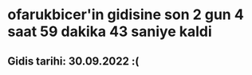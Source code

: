 # ofarukbicer'in gidisine son 2 gun 4 saat 59 dakika 43 saniye kaldi

## Gidis tarihi: 30.09.2022 :(